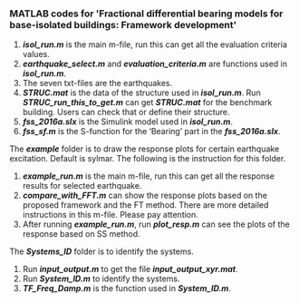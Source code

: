 ### MATLAB codes for 'Fractional differential bearing models for base-isolated buildings: Framework development'

1.  ***isol_run.m*** is the main m-file, run this can get all the evaluation criteria values.
2.	***earthquake_select.m*** and ***evaluation_criteria.m*** are functions used in ***isol_run.m***.
3.	The seven txt-files are the earthquakes.
4.	***STRUC.mat*** is the data of the structure used in ***isol_run.m***. Run ***STRUC_run_this_to_get.m*** can get ***STRUC.mat*** for the benchmark building. Users can check that or define their structure.
5.	***fss_2016a.slx*** is the Simulink model used in ***isol_run.m***.
6.	***fss_sf.m*** is the S-function for the ‘Bearing’ part in the ***fss_2016a.slx***. 

The ***example*** folder is to draw the response plots for certain earthquake excitation. Default is sylmar. The following is the instruction for this folder.

1.	***example_run.m*** is the main m-file, run this can get all the response results for selected earthquake.
2.	***compare_with_FFT.m*** can show the response plots based on the proposed framework and the FT method. There are more detailed instructions in this m-file. Please pay attention.
3.	After running ***example_run.m***, run ***plot_resp.m*** can see the plots of the response based on SS method.

The ***Systems_ID*** folder is to identify the systems.

1.	Run ***input_output.m*** to get the file ***input_output_xyr.mat***.
2.	Run ***System_ID.m*** to identify the systems.
3.	***TF_Freq_Damp.m*** is the function used in ***System_ID.m***.
